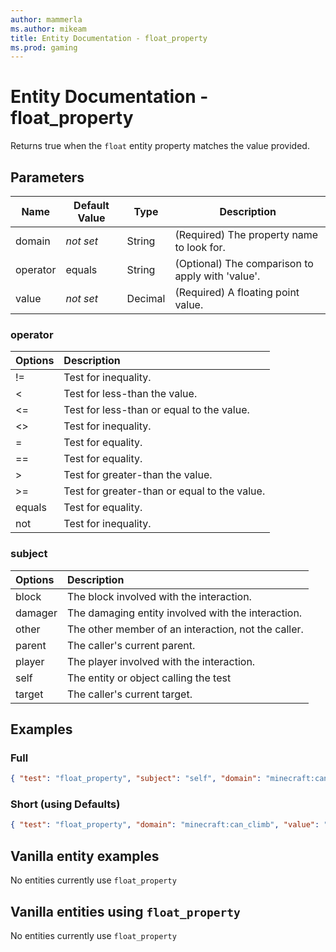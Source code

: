 ```yaml
---
author: mammerla
ms.author: mikeam
title: Entity Documentation - float_property
ms.prod: gaming
---
```


# Entity Documentation - float_property

Returns true when the `float` entity property matches the value provided.

## Parameters

|Name |Default Value  |Type  |Description  |
|---------|---------|---------|---------|
| domain|*not set* |String | (Required) The property name to look for. |
| operator|equals |String | (Optional) The comparison to apply with 'value'.|
| value|*not set* |Decimal | (Required) A floating point value. |

### operator

| Options| Description |
|:-----------|:-----------|
| !=| Test for inequality. |
| <| Test for less-than the value. |
| <=| Test for less-than or equal to the value. |
| <>| Test for inequality. |
| =| Test for equality. |
| ==| Test for equality. |
| >| Test for greater-than the value. |
| >=| Test for greater-than or equal to the value. |
| equals| Test for equality. |
| not| Test for inequality. |

### subject

| Options| Description |
|:-----------|:-----------|
| block| The block involved with the interaction. |
| damager| The damaging entity involved with the interaction. |
| other| The other member of an interaction, not the caller. |
| parent| The caller's current parent. |
| player| The player involved with the interaction. |
| self| The entity or object calling the test |
| target| The caller's current target. |

## Examples

### Full

```json
{ "test": "float_property", "subject": "self", "domain": "minecraft:can_climb", "operator": "equals", "value": "0.00" }
```

### Short (using Defaults)

```json
{ "test": "float_property", "domain": "minecraft:can_climb", "value": "0.00" }
```

## Vanilla entity examples

No entities currently use `float_property`

## Vanilla entities using `float_property`

No entities currently use `float_property`
